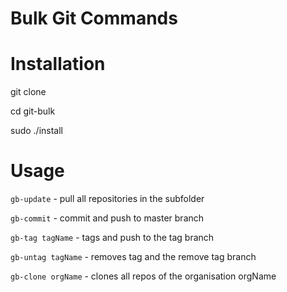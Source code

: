 Bulk Git Commands
=================

Installation
============

git clone 

cd git-bulk

sudo ./install


Usage
============


`gb-update` 		- pull all repositories in the subfolder

`gb-commit` 		- commit and push to master branch

`gb-tag tagName`    	- tags and push to the tag branch

`gb-untag tagName`	- removes tag and the remove tag branch

`gb-clone orgName`	- clones all repos of the organisation orgName
